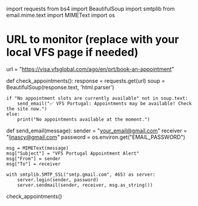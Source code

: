 import requests
from bs4 import BeautifulSoup
import smtplib
from email.mime.text import MIMEText
import os

# URL to monitor (replace with your local VFS page if needed)
url = "https://visa.vfsglobal.com/ago/en/prt/book-an-appointment"

def check_appointments():
    response = requests.get(url)
    soup = BeautifulSoup(response.text, 'html.parser')

    if "No appointment slots are currently available" not in soup.text:
        send_email("✅ VFS Portugal: Appointments may be available! Check the site now.")
    else:
        print("No appointments available at the moment.")

def send_email(message):
    sender = "your_email@gmail.com"
    receiver = "ljnascy@gmail.com"
    password = os.environ.get("EMAIL_PASSWORD")

    msg = MIMEText(message)
    msg["Subject"] = "VFS Portugal Appointment Alert"
    msg["From"] = sender
    msg["To"] = receiver

    with smtplib.SMTP_SSL("smtp.gmail.com", 465) as server:
        server.login(sender, password)
        server.sendmail(sender, receiver, msg.as_string())

check_appointments()
